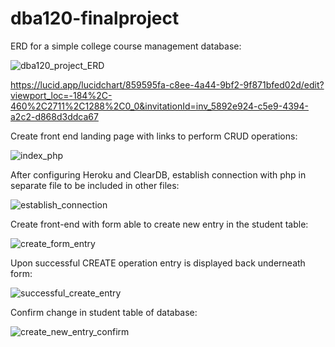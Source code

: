 # dba120-finalproject

ERD for a simple college course management database:

![dba120_project_ERD](https://user-images.githubusercontent.com/123834123/230692914-a1bada7d-2d28-4800-8d94-55cab6de2834.jpg)

https://lucid.app/lucidchart/859595fa-c8ee-4a44-9bf2-9f871bfed02d/edit?viewport_loc=-184%2C-460%2C2711%2C1288%2C0_0&invitationId=inv_5892e924-c5e9-4394-a2c2-d868d3ddca67

Create front end landing page with links to perform CRUD operations:

![index_php](https://user-images.githubusercontent.com/123834123/232341290-4bf4ab28-da9c-4504-a726-e46894bce18d.png)

After configuring Heroku and ClearDB, establish connection with php in separate file to be included in other files:

![establish_connection](https://user-images.githubusercontent.com/123834123/232341559-ec21a304-ee61-4342-9296-6610be0b7fb3.jpg)

Create front-end with form able to create new entry in the student table:

![create_form_entry](https://user-images.githubusercontent.com/123834123/232341763-77b28d63-5099-4bed-a61a-eae29f204cea.png)

Upon successful CREATE operation entry is displayed back underneath form:

![successful_create_entry](https://user-images.githubusercontent.com/123834123/232341819-92863ec8-049d-4c54-8093-8c0aa9b2f8a5.png)

Confirm change in student table of database:

![create_new_entry_confirm](https://user-images.githubusercontent.com/123834123/232341837-fb2074f4-127b-4795-9f68-bd5e87eb6248.png)
